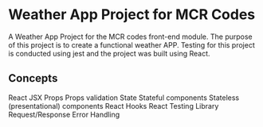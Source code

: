 # Weather App Project for MCR Codes

A Weather App Project for the MCR codes front-end module. The purpose of this project is to create a functional weather APP. Testing for this project is conducted using jest and the project was built using React.

## Concepts 

React
JSX
Props
Props validation
State
Stateful components
Stateless (presentational) components
React Hooks
React Testing Library
Request/Response
Error Handling




